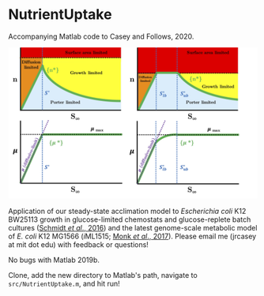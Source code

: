 # NutrientUptake
Accompanying Matlab code to Casey and Follows, 2020.

![Figure 3](https://github.com/jrcasey/NutrientUptake/blob/master/assets/Figure_3_new.jpg)

Application of our steady-state acclimation model to *Escherichia coli* K12 BW25113 growth in glucose-limited chemostats and glucose-replete batch cultures ([Schmidt *et al*., 2016](https://www.nature.com/articles/nbt.3418)) and the latest genome-scale metabolic model of *E. coli* K12 MG1566 (*i*ML1515; [Monk *et al*., 2017](https://www.nature.com/articles/nbt.3956)). Please email me (jrcasey at mit dot edu) with feedback or questions!

No bugs with Matlab 2019b.

Clone, add the new directory to Matlab's path, navigate to `src/NutrientUptake.m`, and hit run!

